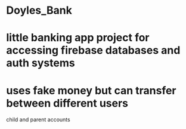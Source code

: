 # Doyles_Bank

little banking app project for accessing firebase databases and auth systems
==========
uses fake money but can transfer between different users
===========
child and parent accounts
